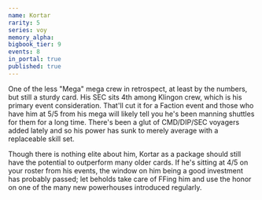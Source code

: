 ```yaml
---
name: Kortar
rarity: 5
series: voy
memory_alpha:
bigbook_tier: 9
events: 8
in_portal: true
published: true
---
```


One of the less "Mega" mega crew in retrospect, at least by the numbers, but still a sturdy card. His SEC sits 4th among Klingon crew, which is his primary event consideration. That'll cut it for a Faction event and those who have him at 5/5 from his mega will likely tell you he's been manning shuttles for them for a long time. There's been a glut of CMD/DIP/SEC voyagers added lately and so his power has sunk to merely average with a replaceable skill set.

Though there is nothing elite about him, Kortar as a package should still have the potential to outperform many older cards. If he's sitting at 4/5 on your roster from his events, the window on him being a good investment has probably passed; let beholds take care of FFing him and use the honor on one of the many new powerhouses introduced regularly.
